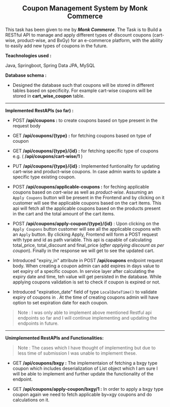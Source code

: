 ## <p style="text-align:center">__Coupon Management System by Monk Commerce__</p>

This task has been given to me by ___Monk Commerce___. The Task is to Build a RESTful API to manage and apply different types of discount coupons
(cart-wise, product-wise, and BxGy) for an e-commerce platform, with the ability to easily add
new types of coupons in the future.

__Teachnologies used :__

Java, Springboot, Spring Data JPA, MySQL

__Database schema :__

* Designed the database such that coupons will be stored in different tables based on specificity. For example cart-wise coupons will be stored in __cart_wise_coupon__ table. 
***

__Implemented RestAPIs (so far) :__

* POST __/api/coupons :__ to create coupons based on type present in the request body
* GET __/api/coupons/{type} :__ for fetching coupons based on type of coupon
* GET __/api/coupons/{type}/{id} :__ for fetching specific type of coupons e.g.
( __/api/coupons/cart-wise/1__ )
* PUT __/api/coupons/{type}/{id} :__ Implemented funtionality for updating cart-wise and product-wise coupons. In case admin wants to update a specific type existing coupon.
* POST  __/api/coupons/applicable-coupons :__ for feching applicable coupons based on _cart-wise_ as well as _product-wise_. Assuming an `Apply Coupons` button will be present in the Frontend and by clicking on it customer will see the applicable coupons based on the cart items. This api will fetch all the applicable coupons based on the products present in the cart and the total amount of the cart items.

* POST __/api/coupons/apply-coupon/{type}/{id}__ : Upon clicking on the `Apply Coupons` button customer will see all the applicable coupons with an `Apply` button. By clicking Apply, Frontend will form a POST request with type and id as path variable. This api is capable of calculating total_price, total_discount and final_price (_after applying discount as per coupon_). Finally in the response we will get to see the updated cart.

* Introduced "expiry_in" attribute in POST __/api/coupons__ endpoint request body. When creating a coupon admin can add expires in days value to set expiry of a specific coupon. In service layer after calculating the expiry date and time, teh value will get persisted in the database. While applying coupons validation is set to check if coupon is expired or not.

* Introduced "expiration_date" field of type `LocalDateTime()` to validate expiry of coupons in . At the time of creating coupons admin will have option to set expiration date for each coupon.

> Note : I was only able to implement above mentioned Restful api endpoints so far and I will continue implementing and updating the endpoints in future.

___

__Unimplemented RestAPIs and Functionalities:__

> Note : The cases which I have thought of implementing but due to less time of submission I was unable to implement these.

* GET __/api/coupons/bxgy :__ The implementaion of fetching a bxgy type coupon which includes deserialization of List<Product> object which I am sure I will be able to implement and further update the functionality of the endpoint.

* GET __/api/coupons/apply-coupon/bxgy/1 :__ In order to apply a bxgy type coupon again we need to fetch applicable by=xgy coupons and do calculations on it.




